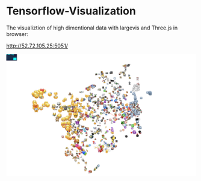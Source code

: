 # Tensorflow-Visualization

The visualiztion of high dimentional data with largevis and Three.js in browser:

http://52.72.105.25:5051/

![alt text](screenshots/img.png "Screen shot of emoji cloud")
